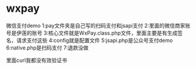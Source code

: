 # wxpay
微信支付demo
1:pay文件夹是自己写的扫码支付和jsapi支付
2:里面的微信商家账号是伊莲的账号
3:核心文件就是WxPay.class.php文件，里面主要是有生成签名，请求支付这些
4:config就是配置文件
5:jsapi.php是公众号支付demo
6:native.php是扫码支付
7:退款没做

里面curl我都没有效验证书
